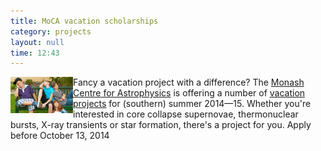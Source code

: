 ```yaml
---
title: MoCA vacation scholarships
category: projects
layout: null
time: 12:43
---
```

<!-- converted from blosxom format post by dkg 22.1.2022 -->
<img src="images/ideas-for-when-kids-are-bored.jpg" width="100" align="left">
Fancy a vacation project with a difference? The 
<a href="http://moca.monash.edu">Monash Centre for Astrophysics</a> is offering
a number of 
<a href="http://www.monash.edu.au/students/scholarships/research-projects/view.html?area=3-Monash%2520Centre%2520for%2520Astrophysics">vacation projects</a>
for (southern) summer 2014&mdash;15. Whether you're interested in core 
collapse supernovae, thermonuclear bursts, X-ray transients or star formation,
there's a project for you. Apply before October 13, 2014
